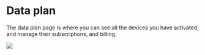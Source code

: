 # Data plan

The data plan page is where you can see all the devices you have activated, and manage their subscriptions, and billing.

![](https://i.imgur.com/GC3e8rW.png)
